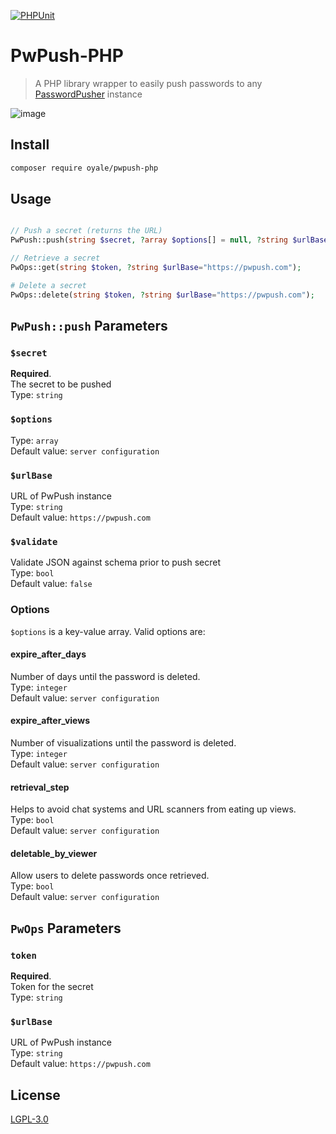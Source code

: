 [![PHPUnit](https://github.com/oyale/PwPush-PHP/actions/workflows/php.yml/badge.svg)](https://github.com/oyale/PwPush-PHP/actions/workflows/php.yml)
# PwPush-PHP

> A PHP library wrapper to easily push passwords to any [PasswordPusher](https://github.com/pglombardo/PasswordPusher) instance

![image](https://user-images.githubusercontent.com/2450417/37249539-122d2056-24c8-11e8-860c-ca4609ef4073.png)

## Install
```bash
composer require oyale/pwpush-php
```

## Usage
```php

// Push a secret (returns the URL)
PwPush::push(string $secret, ?array $options[] = null, ?string $urlBase = 'https://pwpush.com', ?bool $validate = false);

// Retrieve a secret
PwOps::get(string $token, ?string $urlBase="https://pwpush.com");

# Delete a secret
PwOps::delete(string $token, ?string $urlBase="https://pwpush.com");
```

## `PwPush::push` Parameters
### `$secret`
**Required**. \
The secret to be pushed\
Type: `string`

### `$options`
Type: `array` \
Default value: `server configuration`

### `$urlBase`
URL of PwPush instance \
Type: `string` \
Default value: `https://pwpush.com`

### `$validate`
Validate JSON against schema prior to push secret\
Type: `bool` \
Default value: `false`

### Options
`$options` is a key-value array. Valid options are:

####  expire_after_days
Number of days until the password is deleted.\
Type: `integer` \
Default value: `server configuration`

####  expire_after_views
Number of visualizations until the password is deleted.\
Type: `integer` \
Default value: `server configuration`

#### retrieval_step
Helps to avoid chat systems and URL scanners from eating up views.\
Type: `bool` \
Default value: `server configuration`

#### deletable_by_viewer
Allow users to delete passwords once retrieved.\
Type: `bool` \
Default value: `server configuration`

## `PwOps` Parameters
### `token`
**Required**. \
Token for the secret\
Type: `string`

### `$urlBase`
URL of PwPush instance \
Type: `string` \
Default value: `https://pwpush.com`

## License
[LGPL-3.0](LICENSE)
